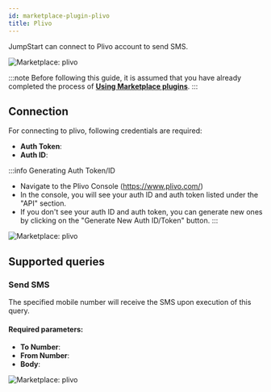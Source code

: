 ```yaml
---
id: marketplace-plugin-plivo
title: Plivo
---
```


JumpStart can connect to Plivo account to send SMS.

<div style={{textAlign: 'center'}}>

<img className="screenshot-full" src="/img/marketplace/plugins/plivo/plivoadd.gif" alt="Marketplace: plivo" />

</div>

:::note
Before following this guide, it is assumed that you have already completed the process of **[Using Marketplace plugins](/docs/marketplace/marketplace-overview#using-marketplace-plugins)**.
:::

## Connection

For connecting to plivo, following credentials are required:
- **Auth Token**:
- **Auth ID**: 

:::info Generating Auth Token/ID
- Navigate to the Plivo Console (https://www.plivo.com/)
- In the console, you will see your auth ID and auth token listed under the "API" section.
- If you don't see your auth ID and auth token, you can generate new ones by clicking on the "Generate New Auth ID/Token" button.
:::

<div style={{textAlign: 'center'}}>

<img className="screenshot-full" src="/img/marketplace/plugins/plivo/connection.png" alt="Marketplace: plivo" />

</div>

## Supported queries

### Send SMS

The specified mobile number will receive the SMS upon execution of this query.

#### Required parameters: 

- **To Number**: 
- **From Number**: 
- **Body**: 

<div style={{textAlign: 'center'}}>

<img className="screenshot-full" src="/img/marketplace/plugins/plivo/sendsms.png" alt="Marketplace: plivo" />

</div>